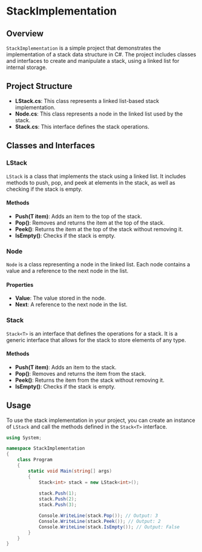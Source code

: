 # StackImplementation

## Overview

`StackImplementation` is a simple project that demonstrates the implementation of a stack data structure in C#. The project includes classes and interfaces to create and manipulate a stack, using a linked list for internal storage.

## Project Structure

- **LStack.cs**: This class represents a linked list-based stack implementation.
- **Node.cs**: This class represents a node in the linked list used by the stack.
- **Stack<T>.cs**: This interface defines the stack operations.

## Classes and Interfaces

### LStack

`LStack` is a class that implements the stack using a linked list. It includes methods to push, pop, and peek at elements in the stack, as well as checking if the stack is empty.

#### Methods

- **Push(T item)**: Adds an item to the top of the stack.
- **Pop()**: Removes and returns the item at the top of the stack.
- **Peek()**: Returns the item at the top of the stack without removing it.
- **IsEmpty()**: Checks if the stack is empty.

### Node

`Node` is a class representing a node in the linked list. Each node contains a value and a reference to the next node in the list.

#### Properties

- **Value**: The value stored in the node.
- **Next**: A reference to the next node in the list.

### Stack<T>

`Stack<T>` is an interface that defines the operations for a stack. It is a generic interface that allows for the stack to store elements of any type.

#### Methods

- **Push(T item)**: Adds an item to the stack.
- **Pop()**: Removes and returns the item from the stack.
- **Peek()**: Returns the item from the stack without removing it.
- **IsEmpty()**: Checks if the stack is empty.

## Usage

To use the stack implementation in your project, you can create an instance of `LStack` and call the methods defined in the `Stack<T>` interface.

```csharp
using System;

namespace StackImplementation
{
    class Program
    {
        static void Main(string[] args)
        {
            Stack<int> stack = new LStack<int>();
            
            stack.Push(1);
            stack.Push(2);
            stack.Push(3);

            Console.WriteLine(stack.Pop()); // Output: 3
            Console.WriteLine(stack.Peek()); // Output: 2
            Console.WriteLine(stack.IsEmpty()); // Output: False
        }
    }
}
